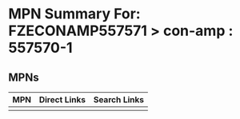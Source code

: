 



# MPN Summary For: FZECONAMP557571 > con-amp : 557570-1

## MPNs
  

|MPN|Direct Links|Search Links|
| :--- | :--- | :--- |
||||
